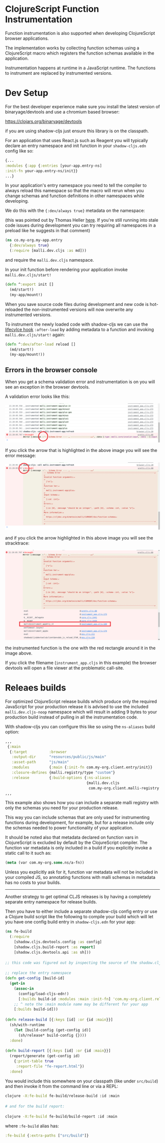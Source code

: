 # ClojureScript Function Instrumentation

Function instrumentation is also supported when developing ClojureScript browser applications.

The implementation works by collecting function schemas using a ClojureScript macro which registers the function schemas
available in the application.

Instrumentation happens at runtime in a JavaScript runtime. The functions to instrument are replaced by instrumented versions.

# Dev Setup

For the best developer experience make sure you install the latest version of binaryage/devtools and use a chromium based browser:

https://clojars.org/binaryage/devtools

if you are using shadow-cljs just ensure this library is on the classpath.

For an application that uses React.js such as Reagent you will typically declare an entry namespace and init function in your `shadow-cljs.edn` config like so:

```clojure
{...
:modules {:app {:entries [your-app.entry-ns]
:init-fn your-app.entry-ns/init}}
...}
```

In your application's entry namespace you need to tell the compiler to always reload this namespace so that the macro will rerun when
you change schemas and function definitions in other namespaces while developing.

We do this with the `{:dev/always true}` metadata on the namespace:

(this was pointed out by Thomas Heller [here](https://clojureverse.org/t/problem-using-malli-clojurescript-instrumentation-and-shadow-cljs/8612/2).
  If you're still running into stale code issues during development you can try requiring all namespaces in a preload like he suggests in that comment)

```clojure
(ns co.my-org.my-app.entry
  {:dev/always true}
  (:require [malli.dev.cljs :as md]))
```

and require the `malli.dev.cljs` namespace.

In your init function before rendering your application invoke `malli.dev.cljs/start!`

```clojure
(defn ^:export init [] 
  (md/start!)
  (my-app/mount!)
```

When you save source code files during development and new code is hot-reloaded the non-instrumented versions will now 
overwrite any instrumented versions.

To instrument the newly loaded code with shadow-cljs we can use the [lifecylce hook](https://shadow-cljs.github.io/docs/UsersGuide.html#_lifecycle_hooks)
`:after-load` by adding metadata to a function and invoking `malli.dev.cljs/start!` again:

```clojure
(defn ^:dev/after-load reload []
  (md/start!)
  (my-app/mount!))
```

## Errors in the browser console

When you get a schema validation error and instrumentation is on you will see an exception in the browser devtools.

A validation error looks like this:

<img src="img/cljs-instrument/cljs-instrument-error-collapsed.png"/>

If you click the arrow that is highlighted in the above image you will see the error message:

<img src="img/cljs-instrument/cljs-instrument-error-expanded.png"/>

and if you click the arrow highlighted in this above image you will see the stracktrace:

<img src="img/cljs-instrument/cljs-instrument-stacktrace-expanded.png"/>

the instrumented function is the one with the red rectangle around it in the image above.

If you click the filename (`instrument_app.cljs` in this example) the browser devtools will open a file viewer at the problematic call-site.

# Releaes builds

For optimized ClojureScript release builds which produce only the required JavaScript for your production release it is advised
to use the included `malli.dev.cljs-noop` namespace which will result in adding 9 bytes to your production build instead 
of pulling in all the instrumentation code.

With shadow-cljs you can configure this like so using the `ns-aliases` build option:

```clojure
,,,
 {:main
  {:target          :browser
   :output-dir      "resources/public/js/main"
   :asset-path      "js/main"
   :modules         {:main {:init-fn com.my-org.client.entry/init}}
   :closure-defines {malli.registry/type "custom"}
   :release         {:build-options {:ns-aliases
                                     {malli.dev.cljs                   malli.dev.cljs-noop
                                      com.my-org.client.malli-registry com.my-org.client.malli-registry-release}}}
,,,
```
This example also shows how you can include a separate malli registry with only the schemas you need for your production
release.

This way you can include schemas that are only used for instrumenting functions during development, for example, but for a release include
only the schemas needed to power functionality of your application.

It should be noted also that metadata declared on function vars in ClojureScript is excluded by default by the ClojureScript
compiler. The function var metadata is only included in a build if you explicitly invoke a static call to it such as:
```clojure
(meta (var com.my-org.some.ns/a-fn))
```
Unless you explicitly ask for it, function var metadata will not be included in your compiled JS, so annotating functions
with malli schemas in metadata has no costs to your builds.

---

Another strategy to get optimal CLJS releases is by having a completely separate entry namespace for release builds.

Then you have to either include a separate shadow-cljs config entry or use a Clojure build script like the following to compile
your build which will let you have one config build entry in `shadow-cljs.edn` for your app:

```clojure
(ns fe-build
  (:require
    [shadow.cljs.devtools.config :as config]
    [shadow.cljs.build-report :as report]
    [shadow.cljs.devtools.api :as sh]))

;; this code was figured out by inspecting the source of the shadow.cljs.devtools.api and related namespaces.

;; replace the entry namespace
(defn get-config [build-id]
  (get-in
    (assoc-in
      (config/load-cljs-edn!)
      [:builds build-id :modules :main :init-fn] 'com.my-org.client.release-entry/init)
    ;; ^ note the :main module name may be different for your app
    [:builds build-id]))

(defn release-build [{:keys [id] :or {id :main}}]
  (sh/with-runtime
    (let [build-config (get-config id)]
      (sh/release* build-config {})))
  :done)

(defn build-report [{:keys [id] :or {id :main}}]
  (report/generate (get-config id)
    {:print-table true
     :report-file "fe-report.html"})
  :done)
```
You would include this somewhere on your classpath (like under `src/build`) and then invoke it from the command line or via a REPL:

```bash
clojure -X:fe-build fe-build/release-build :id :main

# and for the build report:

clojure -X:fe-build fe-build/build-report :id :main
```
where `:fe-build` alias has:

```clojure
:fe-build {:extra-paths ["src/build"]}
```
